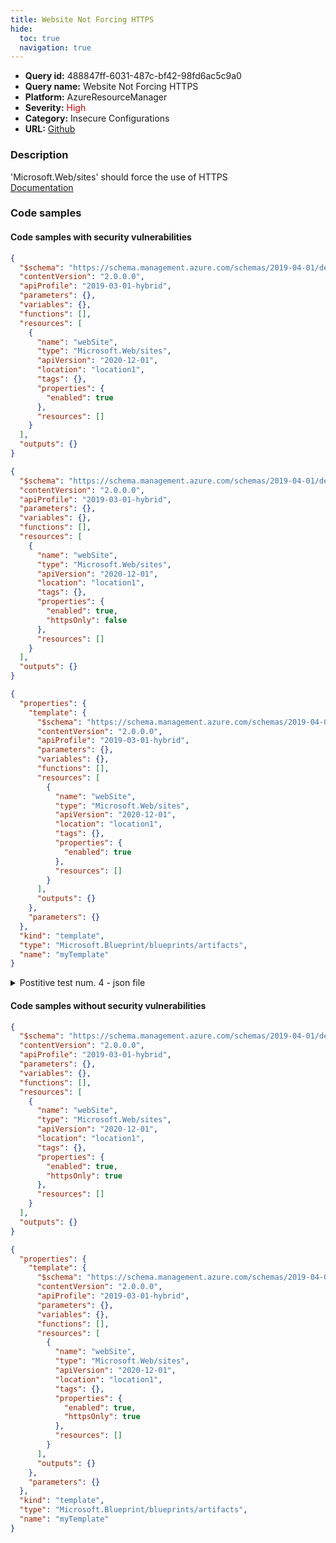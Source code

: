 ```yaml
---
title: Website Not Forcing HTTPS
hide:
  toc: true
  navigation: true
---
```


<style>
  .highlight .hll {
    background-color: #ff171742;
  }
  .md-content {
    max-width: 1100px;
    margin: 0 auto;
  }
</style>

-   **Query id:** 488847ff-6031-487c-bf42-98fd6ac5c9a0
-   **Query name:** Website Not Forcing HTTPS
-   **Platform:** AzureResourceManager
-   **Severity:** <span style="color:#C00">High</span>
-   **Category:** Insecure Configurations
-   **URL:** [Github](https://github.com/Checkmarx/kics/tree/master/assets/queries/azureResourceManager/website_not_forcing_https)

### Description
'Microsoft.Web/sites' should force the use of HTTPS<br>
[Documentation](https://docs.microsoft.com/en-us/azure/templates/microsoft.web/sites?tabs=json#siteproperties-object)

### Code samples
#### Code samples with security vulnerabilities
```json title="Postitive test num. 1 - json file" hl_lines="15"
{
  "$schema": "https://schema.management.azure.com/schemas/2019-04-01/deploymentTemplate.json#",
  "contentVersion": "2.0.0.0",
  "apiProfile": "2019-03-01-hybrid",
  "parameters": {},
  "variables": {},
  "functions": [],
  "resources": [
    {
      "name": "webSite",
      "type": "Microsoft.Web/sites",
      "apiVersion": "2020-12-01",
      "location": "location1",
      "tags": {},
      "properties": {
        "enabled": true
      },
      "resources": []
    }
  ],
  "outputs": {}
}

```
```json title="Postitive test num. 2 - json file" hl_lines="17"
{
  "$schema": "https://schema.management.azure.com/schemas/2019-04-01/deploymentTemplate.json#",
  "contentVersion": "2.0.0.0",
  "apiProfile": "2019-03-01-hybrid",
  "parameters": {},
  "variables": {},
  "functions": [],
  "resources": [
    {
      "name": "webSite",
      "type": "Microsoft.Web/sites",
      "apiVersion": "2020-12-01",
      "location": "location1",
      "tags": {},
      "properties": {
        "enabled": true,
        "httpsOnly": false
      },
      "resources": []
    }
  ],
  "outputs": {}
}

```
```json title="Postitive test num. 3 - json file" hl_lines="17"
{
  "properties": {
    "template": {
      "$schema": "https://schema.management.azure.com/schemas/2019-04-01/deploymentTemplate.json#",
      "contentVersion": "2.0.0.0",
      "apiProfile": "2019-03-01-hybrid",
      "parameters": {},
      "variables": {},
      "functions": [],
      "resources": [
        {
          "name": "webSite",
          "type": "Microsoft.Web/sites",
          "apiVersion": "2020-12-01",
          "location": "location1",
          "tags": {},
          "properties": {
            "enabled": true
          },
          "resources": []
        }
      ],
      "outputs": {}
    },
    "parameters": {}
  },
  "kind": "template",
  "type": "Microsoft.Blueprint/blueprints/artifacts",
  "name": "myTemplate"
}

```
<details><summary>Postitive test num. 4 - json file</summary>

```json hl_lines="19"
{
  "properties": {
    "template": {
      "$schema": "https://schema.management.azure.com/schemas/2019-04-01/deploymentTemplate.json#",
      "contentVersion": "2.0.0.0",
      "apiProfile": "2019-03-01-hybrid",
      "parameters": {},
      "variables": {},
      "functions": [],
      "resources": [
        {
          "name": "webSite",
          "type": "Microsoft.Web/sites",
          "apiVersion": "2020-12-01",
          "location": "location1",
          "tags": {},
          "properties": {
            "enabled": true,
            "httpsOnly": false
          },
          "resources": []
        }
      ],
      "outputs": {}
    },
    "parameters": {}
  },
  "kind": "template",
  "type": "Microsoft.Blueprint/blueprints/artifacts",
  "name": "myTemplate"
}

```
</details>


#### Code samples without security vulnerabilities
```json title="Negative test num. 1 - json file"
{
  "$schema": "https://schema.management.azure.com/schemas/2019-04-01/deploymentTemplate.json#",
  "contentVersion": "2.0.0.0",
  "apiProfile": "2019-03-01-hybrid",
  "parameters": {},
  "variables": {},
  "functions": [],
  "resources": [
    {
      "name": "webSite",
      "type": "Microsoft.Web/sites",
      "apiVersion": "2020-12-01",
      "location": "location1",
      "tags": {},
      "properties": {
        "enabled": true,
        "httpsOnly": true
      },
      "resources": []
    }
  ],
  "outputs": {}
}

```
```json title="Negative test num. 2 - json file"
{
  "properties": {
    "template": {
      "$schema": "https://schema.management.azure.com/schemas/2019-04-01/deploymentTemplate.json#",
      "contentVersion": "2.0.0.0",
      "apiProfile": "2019-03-01-hybrid",
      "parameters": {},
      "variables": {},
      "functions": [],
      "resources": [
        {
          "name": "webSite",
          "type": "Microsoft.Web/sites",
          "apiVersion": "2020-12-01",
          "location": "location1",
          "tags": {},
          "properties": {
            "enabled": true,
            "httpsOnly": true
          },
          "resources": []
        }
      ],
      "outputs": {}
    },
    "parameters": {}
  },
  "kind": "template",
  "type": "Microsoft.Blueprint/blueprints/artifacts",
  "name": "myTemplate"
}

```
